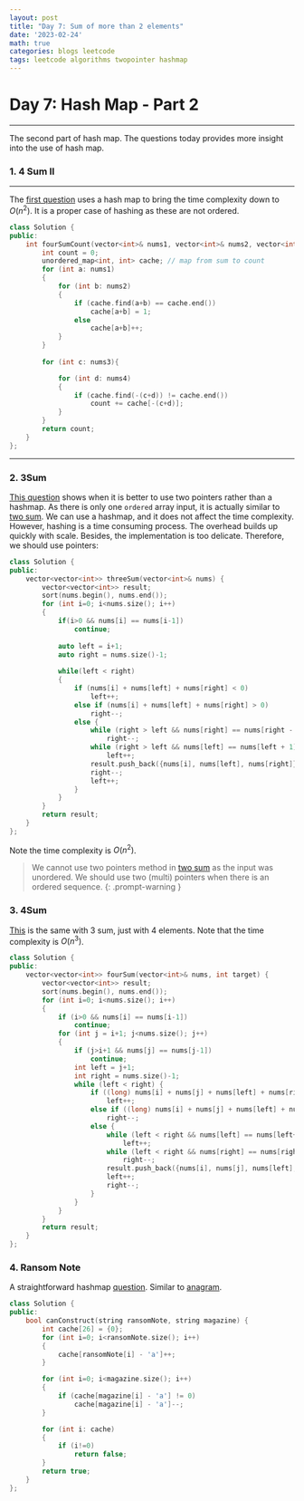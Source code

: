 ```yaml
---
layout: post
title: "Day 7: Sum of more than 2 elements"
date: '2023-02-24'
math: true
categories: blogs leetcode
tags: leetcode algorithms twopointer hashmap
---
```

# Day 7: Hash Map - Part 2
---

The second part of hash map. The questions today provides more insight into the use of hash map.

### 1. 4 Sum II

---

The [first question](https://leetcode.com/problems/4sum-ii/) uses a hash map to bring the time complexity down to $O(n^2)$. It is a proper case of hashing as these are not ordered.

```cpp
class Solution {
public:
    int fourSumCount(vector<int>& nums1, vector<int>& nums2, vector<int>& nums3, vector<int>& nums4) {
        int count = 0;
        unordered_map<int, int> cache; // map from sum to count
        for (int a: nums1)
        {
            for (int b: nums2)
            {
                if (cache.find(a+b) == cache.end())
                    cache[a+b] = 1;
                else 
                    cache[a+b]++;
            }
        }
        
        for (int c: nums3){

            for (int d: nums4)
            {
                if (cache.find(-(c+d)) != cache.end())
                    count += cache[-(c+d)];
            }
        }
        return count;
    }
};
```

---
### 2. 3Sum

[This question](https://leetcode.com/problems/3sum/) shows when it is better to use two pointers rather than a hashmap. As there is only one `ordered` array input, it is actually similar to [two sum](https://leetcode.com/problems/two-sum/). We can use a hashmap, and it does not affect the time complexity. However, hashing is a time consuming process. The overhead builds up quickly with scale. Besides, the implementation is too delicate. Therefore, we should use pointers: 
```cpp
class Solution {
public:
    vector<vector<int>> threeSum(vector<int>& nums) {
        vector<vector<int>> result;
        sort(nums.begin(), nums.end());
        for (int i=0; i<nums.size(); i++)
        {
            if(i>0 && nums[i] == nums[i-1])
                continue;
            
            auto left = i+1;
            auto right = nums.size()-1;
            
            while(left < right)
            {   
                if (nums[i] + nums[left] + nums[right] < 0)
                    left++;
                else if (nums[i] + nums[left] + nums[right] > 0)
                    right--;
                else {
                    while (right > left && nums[right] == nums[right - 1])  
                        right--;
                    while (right > left && nums[left] == nums[left + 1]) 
                        left++;
                    result.push_back({nums[i], nums[left], nums[right]});
                    right--;
                    left++;
                }
            }
        }
        return result;
    }
};
```
Note the time complexity is $O(n^2)$. 

> We cannot use two pointers method in [two sum](https://leetcode.com/problems/two-sum/) as the input was unordered. We should use two (multi) pointers when there is an ordered sequence.
{: .prompt-warning }

### 3. 4Sum

[This](https://leetcode.com/problems/4sum/) is the same with 3 sum, just with 4 elements. Note that the time complexity is $O(n^3)$. 
```cpp
class Solution {
public:
    vector<vector<int>> fourSum(vector<int>& nums, int target) {
        vector<vector<int>> result;
        sort(nums.begin(), nums.end());
        for (int i=0; i<nums.size(); i++)
        {
            if (i>0 && nums[i] == nums[i-1])
                continue;
            for (int j = i+1; j<nums.size(); j++)
            {
                if (j>i+1 && nums[j] == nums[j-1])
                    continue;
                int left = j+1;
                int right = nums.size()-1;
                while (left < right) {
                    if ((long) nums[i] + nums[j] + nums[left] + nums[right] < target)
                        left++;
                    else if ((long) nums[i] + nums[j] + nums[left] + nums[right] > target)
                        right--;
                    else {
                        while (left < right && nums[left] == nums[left+1]) 
                            left++;
                        while (left < right && nums[right] == nums[right-1])
                            right--;
                        result.push_back({nums[i], nums[j], nums[left], nums[right]});
                        left++;
                        right--;
                    }
                }
            }
        }
        return result;
    }
};
```

### 4. Ransom Note

A straightforward hashmap [question](https://leetcode.com/problems/ransom-note/). Similar to [anagram](https://leetcode.com/problems/valid-anagram/). 

```cpp
class Solution {
public:
    bool canConstruct(string ransomNote, string magazine) {
        int cache[26] = {0};
        for (int i=0; i<ransomNote.size(); i++)
        {   
            cache[ransomNote[i] - 'a']++;
        }    

        for (int i=0; i<magazine.size(); i++)
        {
            if (cache[magazine[i] - 'a'] != 0)
                cache[magazine[i] - 'a']--;
        }

        for (int i: cache)
        {
            if (i!=0)
                return false;
        }
        return true;
    }
};
```
